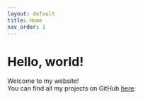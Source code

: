 ```yaml
---
layout: default
title: Home
nav_order: 1
---
```


# Hello, world!


Welcome to my website!  
You can find all my projects on GitHub [here](/projects).
